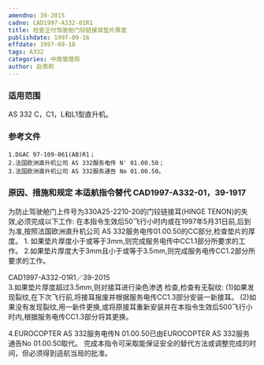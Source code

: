 ```yaml
---
amendno: 39-2015
cadno: CAD1997-A332-01R1
title: 检查正付驾驶舱门铰链接耳垫片厚度
publishdate: 1997-09-16
effdate: 1997-09-18
tags: A332
categories: 中南管理局
author: 赵燕莉
---
```


### 适用范围 
AS 332 C，C1，L和L1型直升机。

<!--more-->
### 参考文件
    1.DGAC 97-109-061(AB)R1；
    2.法国欧洲直升机公司 AS 332服务电传 N' 01.00.50；
    3.法国欧洲直升机公司 AS 332服务通告 No 01.00.50。

### 原因、措施和规定 本适航指令替代 CAD1997-A332-01，39-1917
为防止驾驶舱门上件号为330A25-2210-20的门铰链接耳(HINGE TENON)的失效,必须完成以下工作: 
    在本指令生效后50飞行小时内或在1997年5月31日前,后到为准,按照法国欧洲直升机公司 AS 332服务电传01.00.50的CC部分,检查垫片的厚度。 
1.
如果垫片厚度小于或等于3mm,则完成服务电传中CC1.1部分所要求的工作。 
    2.如果垫片厚度大于3mm且小于或等于3.5mm,则完成服务电传CC1.2部分所要求的工作。 

  CAD1997-A332-01R1／39-2015   
    3.如果垫片厚度超过3.5mm,则对接耳进行染色渗透 检查,检查有无裂纹: 
    (1)如果发现裂纹,在下次飞行前,将接耳报废并根据服务电传CC1.3部分安装一新接耳。 
    (2)如果没有发现裂纹,用一新件更换,或将原接耳重新安装并在本指令生效后500飞行小时内,根据服务电传CC1.3部分将其更换。 

4.EUROCOPTER AS 332服务电传N 01.00.50已由EUROCOPTER AS 332服务通告No 01.00.50取代。
    完成本指令可采取能保证安全的替代方法或调整完成的时间，但必须得到适航当局的批准。
